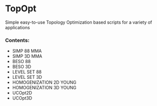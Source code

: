# TopOpt
Simple easy-to-use Topology Optimization based scripts for a variety of applications 

### Contents:
- SIMP 88 MMA
- SIMP 3D MMA
- BESO 88
- BESO 3D
- LEVEL SET 88
- LEVEL SET 3D
- HOMOGENIZATION 2D YOUNG
- HOMOGENIZATION 3D YOUNG
- UCOpt2D
- UCOpt3D
